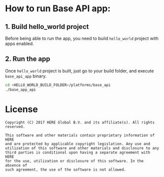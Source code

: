 #  How to run Base API app:

## 1. Build hello_world project
Before being able to run the app, you need to build `hello_world` project with apps enabled.


## 2. Run the app
Once `hello_world` project is built, just go to your build folder, and execute `base_api_app`
binary.

```bash
cd <HELLO_WORLD_BUILD_FOLDER>/platforms/base_api
./base_app_api
```


# License
    Copyright (C) 2017 HERE Global B.V. and its affiliate(s). All rights reserved.

    This software and other materials contain proprietary information of HERE
    and are protected by applicable copyright legislation. Any use and
    utilization of this software and other materials and disclosure to any
    third parties is conditional upon having a separate agreement with HERE
    for the use, utilization or disclosure of this software. In the absence of
    such agreement, the use of the software is not allowed.
